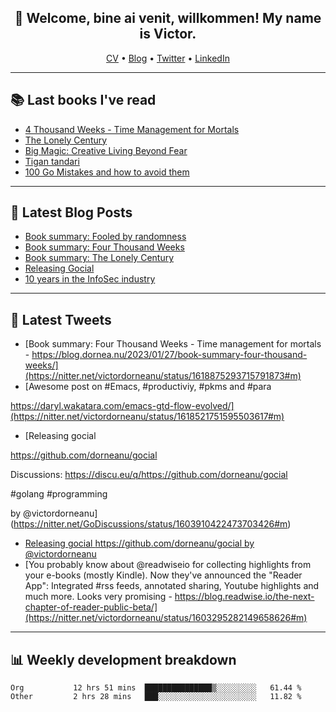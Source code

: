 <h2 align="center">👋 Welcome, bine ai venit, willkommen! My name is Victor. </h2>
<p align="center">
  <a href="https://dornea.nu/cv">CV</a> •
  <a href="https://blog.dornea.nu">Blog</a> •
  <a href="https://twitter.com/victordorneanu">Twitter</a> •
  <a href="https://www.linkedin.com/in/victor-dorneanu/">LinkedIn</a> 
</p>

  <!--
  **dorneanu/dorneanu** is a ✨ _special_ ✨ repository because its `README.md` (this file) appears on your GitHub profile.

  Here are some ideas to get you started:

  - 🔭 I’m currently working on ...
  - 🌱 I’m currently learning ...
  - 👯 I’m looking to collaborate on ...
  - 🤔 I’m looking for help with ...
  - 💬 Ask me about ...
  - 📫 How to reach me: ...
  - 😄 Pronouns: ...
  - ⚡ Fun fact: ...
  -->

---

## 📚 Last books I've read 

<!--START_SECTION:books-->
* [4 Thousand Weeks - Time Management for Mortals](https://brainfck.org/book/4-thousand-weeks-time-management-for-mortals/)
* [The Lonely Century](https://brainfck.org/book/the-lonely-century/)
* [Big Magic: Creative Living Beyond Fear](https://brainfck.org/book/big-magic-creative-living-beyond-fear/)
* [Tigan tandari](https://brainfck.org/book/tigan-tandari/)
* [100 Go Mistakes and how to avoid them](https://brainfck.org/book/100-go-mistakes-and-how-to-avoid-them/)
<!--END_SECTION:books-->

---

## 📝 Latest Blog Posts

<!--START_SECTION:blog-->
* [Book summary: Fooled by randomness](https://blog.dornea.nu/2023/02/04/book-summary-fooled-by-randomness/)
* [Book summary: Four Thousand Weeks](https://blog.dornea.nu/2023/01/27/book-summary-four-thousand-weeks/)
* [Book summary: The Lonely Century](https://blog.dornea.nu/2023/01/21/book-summary-the-lonely-century/)
* [Releasing Gocial](https://blog.dornea.nu/2022/12/15/releasing-gocial/)
* [10 years in the InfoSec industry](https://blog.dornea.nu/2022/12/02/10-years-in-the-infosec-industry/)
<!--END_SECTION:blog-->

---

## 📱 Latest Tweets

<!--START_SECTION:twitter-->
* [Book summary: Four Thousand Weeks - Time management for mortals - https://blog.dornea.nu/2023/01/27/book-summary-four-thousand-weeks/](https://nitter.net/victordorneanu/status/1618875293715791873#m)
* [Awesome post on #Emacs, #productiviy, #pkms and #para 

https://daryl.wakatara.com/emacs-gtd-flow-evolved/](https://nitter.net/victordorneanu/status/1618521751595503617#m)
* [Releasing gocial

https://github.com/dorneanu/gocial

Discussions: https://discu.eu/q/https://github.com/dorneanu/gocial

#golang #programming

by @victordorneanu](https://nitter.net/GoDiscussions/status/1603910422473703426#m)
* [Releasing gocial https://github.com/dorneanu/gocial by @victordorneanu](https://nitter.net/goLibHunt/status/1603813994669539328#m)
* [You probably know about @readwiseio for collecting highlights from your e-books (mostly Kindle). Now they've announced the "Reader App": Integrated #rss feeds, annotated sharing, Youtube highlights and much more. Looks very promising - https://blog.readwise.io/the-next-chapter-of-reader-public-beta/](https://nitter.net/victordorneanu/status/1603295282149658626#m)
<!--END_SECTION:twitter-->

---

## 📊 **Weekly development breakdown**

<!--START_SECTION:waka-->

```text
Org           12 hrs 51 mins  ███████████████▒░░░░░░░░░   61.44 %
Other         2 hrs 28 mins   ███░░░░░░░░░░░░░░░░░░░░░░   11.82 %
```

<!--END_SECTION:waka-->

